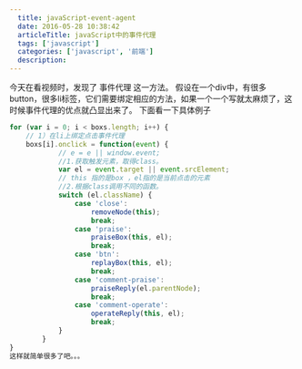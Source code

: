 ```yaml
---
  title: javaScript-event-agent
  date: 2016-05-28 10:38:42
  articleTitle: javaScript中的事件代理
  tags: ['javascript']
  categories: ['javascript', '前端']
  description:
---
```



今天在看视频时，发现了 事件代理 这一方法。
假设在一个div中，有很多button，很多li标签，它们需要绑定相应的方法，如果一个一个写就太麻烦了，这时候事件代理的优点就凸显出来了。
下面看一下具体例子

```js
for (var i = 0; i < boxs.length; i++) {
	// 1）在li上绑定点击事件代理
	boxs[i].onclick = function(event) {
			// e = e || window.event;
			//1.获取触发元素，取得class。
			var el = event.target || event.srcElement;
			// this 指的是box ，el指的是当前点击的元素
			//2.根据class调用不同的函数。
			switch (el.className) {
				case 'close':
					removeNode(this);
					break;
				case 'praise':
					praiseBox(this, el);
					break;
				case 'btn':
					replayBox(this, el);
					break;
				case 'comment-praise':
					praiseReply(el.parentNode);
					break;
				case 'comment-operate':
					operateReply(this, el);
					break;
			}
		}
}
这样就简单很多了吧。。。



